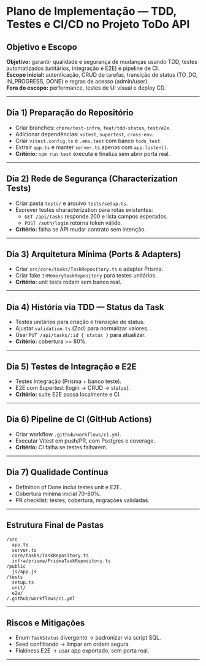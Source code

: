 # Plano de Implementação — TDD, Testes e CI/CD no Projeto ToDo API

## Objetivo e Escopo
**Objetivo:** garantir qualidade e segurança de mudanças usando TDD, testes automatizados (unitários, integração e E2E) e pipeline de CI.  
**Escopo inicial:** autenticação, CRUD de tarefas, transição de status (TO_DO, IN_PROGRESS, DONE) e regras de acesso (admin/user).  
**Fora do escopo:** performance, testes de UI visual e deploy CD.

---

## Dia 1) Preparação do Repositório
- Criar branches: `chore/test-infra`, `feat/tdd-status`, `test/e2e`.
- Adicionar dependências: `vitest`, `supertest`, `cross-env`.
- Criar `vitest.config.ts` e `.env.test` com banco `todo_test`.
- Extrair `app.ts` e manter `server.ts` apenas com `app.listen()`.
- **Critério:** `npm run test` executa e finaliza sem abrir porta real.

---

## Dia 2) Rede de Segurança (Characterization Tests)
- Criar pasta `tests/` e arquivo `tests/setup.ts`.
- Escrever testes characterization para rotas existentes:
  - `GET /api/tasks` responde 200 e lista campos esperados.
  - `POST /auth/login` retorna token válido.
- **Critério:** falha se API mudar contrato sem intenção.

---

## Dia 3) Arquitetura Mínima (Ports & Adapters)
- Criar `src/core/tasks/TaskRepository.ts` e adapter Prisma.
- Criar fake `InMemoryTaskRepository` para testes unitários.
- **Critério:** unit tests rodam sem banco real.

---

## Dia 4) História via TDD — Status da Task
- Testes unitários para criação e transição de status.
- Ajustar `validation.ts` (Zod) para normalizar valores.
- Usar `PUT /api/tasks/:id { status }` para atualizar.
- **Critério:** cobertura >= 80%.

---

## Dia 5) Testes de Integração e E2E
- Testes integração (Prisma + banco teste).
- E2E com Supertest (login → CRUD → status).
- **Critério:** suite E2E passa localmente e CI.

---

## Dia 6) Pipeline de CI (GitHub Actions)
- Criar workflow `.github/workflows/ci.yml`.
- Executar Vitest em push/PR, com Postgres e coverage.
- **Critério:** CI falha se testes falharem.

---

## Dia 7) Qualidade Contínua
- Definition of Done inclui testes unit e E2E.
- Cobertura mínima inicial 70–80%.
- PR checklist: testes, cobertura, migrações validadas.

---

## Estrutura Final de Pastas
```
/src
  app.ts
  server.ts
  core/tasks/TaskRepository.ts
  infra/prisma/PrismaTaskRepository.ts
/public
  js/app.js
/tests
  setup.ts
  unit/
  e2e/
/.github/workflows/ci.yml
```

---

## Riscos e Mitigações
- Enum `TaskStatus` divergente → padronizar via script SQL.
- Seed conflitando → limpar em ordem segura.
- Flakiness E2E → usar app exportado, sem porta real.

---

